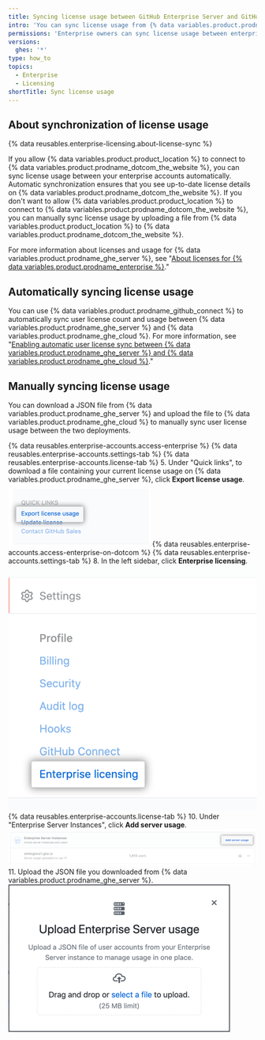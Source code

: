 ```yaml
---
title: Syncing license usage between GitHub Enterprise Server and GitHub Enterprise Cloud
intro: 'You can sync license usage from {% data variables.product.prodname_ghe_server %} to {% data variables.product.prodname_ghe_cloud %} to view all license usage across your enterprise in one place and ensure that people with accounts in both environments only consume one user license.'
permissions: 'Enterprise owners can sync license usage between enterprise accounts on {% data variables.product.prodname_ghe_server %} and {% data variables.product.prodname_ghe_cloud %}.'
versions:
  ghes: '*'
type: how_to
topics:
  - Enterprise
  - Licensing
shortTitle: Sync license usage
---
```


## About synchronization of license usage

{% data reusables.enterprise-licensing.about-license-sync %}

If you allow {% data variables.product.product_location %} to connect to {% data variables.product.prodname_dotcom_the_website %}, you can sync license usage between your enterprise accounts automatically. Automatic synchronization ensures that you see up-to-date license details on {% data variables.product.prodname_dotcom_the_website %}. If you don't want to allow {% data variables.product.product_location %} to connect to {% data variables.product.prodname_dotcom_the_website %}, you can manually sync license usage by uploading a file from {% data variables.product.product_location %} to {% data variables.product.prodname_dotcom_the_website %}.

For more information about licenses and usage for {% data variables.product.prodname_ghe_server %}, see "[About licenses for {% data variables.product.prodname_enterprise %}](/billing/managing-your-license-for-github-enterprise/about-licenses-for-github-enterprise)."

## Automatically syncing license usage

You can use {% data variables.product.prodname_github_connect %} to automatically sync user license count and usage between {% data variables.product.prodname_ghe_server %} and {% data variables.product.prodname_ghe_cloud %}. For more information, see "[Enabling automatic user license sync between {% data variables.product.prodname_ghe_server %} and {% data variables.product.prodname_ghe_cloud %}](/admin/installation/enabling-automatic-user-license-sync-between-github-enterprise-server-and-github-enterprise-cloud)."

## Manually syncing license usage

You can download a JSON file from {% data variables.product.prodname_ghe_server %} and upload the file to {% data variables.product.prodname_ghe_cloud %} to manually sync user license usage between the two deployments.

{% data reusables.enterprise-accounts.access-enterprise %}
{% data reusables.enterprise-accounts.settings-tab %}
{% data reusables.enterprise-accounts.license-tab %}
5. Under "Quick links", to download a file containing your current license usage on {% data variables.product.prodname_ghe_server %}, click **Export license usage**. ![Export license usage link](/assets/images/enterprise/business-accounts/export-license-usage-link.png)
{% data reusables.enterprise-accounts.access-enterprise-on-dotcom %}
{% data reusables.enterprise-accounts.settings-tab %}
8. In the left sidebar, click **Enterprise licensing**. !["Enterprise licensing" tab in the enterprise account settings sidebar](/assets/images/help/enterprises/enterprise-licensing-tab.png)
{% data reusables.enterprise-accounts.license-tab %}
10. Under "Enterprise Server Instances", click **Add server usage**. ![Upload GitHub Enterprise Servers usage link](/assets/images/help/business-accounts/upload-ghe-server-usage-link.png)
11. Upload the JSON file you downloaded from {% data variables.product.prodname_ghe_server %}. ![Drag and drop or select a file to upload](/assets/images/help/business-accounts/upload-ghe-server-usage-file.png)
